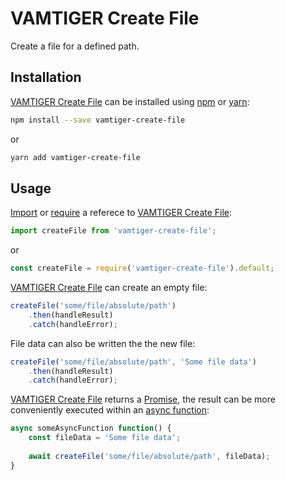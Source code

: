 # VAMTIGER Create File
Create a file for a defined path.

## Installation
[VAMTIGER Create File](https://github.com/vamtiger-project/https://github.com/vamtiger-project/vamtiger-create-file) can be installed using [npm](https://www.npmjs.com/) or [yarn](https://yarnpkg.com/lang/en/):
```bash
npm install --save vamtiger-create-file
```
or
```bash
yarn add vamtiger-create-file
```

## Usage
[Import](https://developer.mozilla.org/en-US/docs/Web/JavaScript/Reference/Statements/import) or [require](https://nodejs.org/api/modules.html#modules_require) a referece to [VAMTIGER Create File](https://github.com/vamtiger-project/https://github.com/vamtiger-project/vamtiger-create-file):
```javascript
import createFile from 'vamtiger-create-file';
```
or
```javascript
const createFile = require('vamtiger-create-file').default;
```

[VAMTIGER Create File](https://github.com/vamtiger-project/https://github.com/vamtiger-project/vamtiger-create-file) can create an empty file:
```javascript
createFile('some/file/absolute/path')
    .then(handleResult)
    .catch(handleError);
```

File data can also be written the the new file:
```javascript
createFile('some/file/absolute/path', 'Some file data')
    .then(handleResult)
    .catch(handleError);
```

[VAMTIGER Create File](https://github.com/vamtiger-project/https://github.com/vamtiger-project/vamtiger-create-file) returns a [Promise](https://developer.mozilla.org/en-US/docs/Web/JavaScript/Reference/Global_Objects/Promise), the result can be more conveniently executed within an [async function](https://developer.mozilla.org/en-US/docs/Web/JavaScript/Reference/Statements/async_function):
```javascript
async someAsyncFunction function() {
    const fileData = 'Some file data';
    
    await createFile('some/file/absolute/path', fileData);
}
``` 